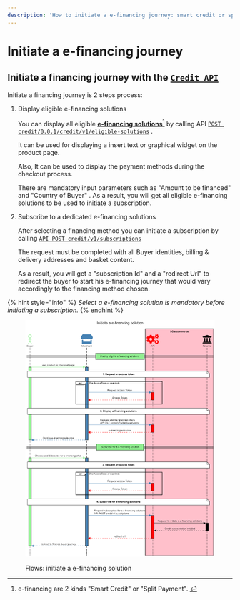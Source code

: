 ```yaml
---
description: 'How to initiate a e-financing journey: smart credit or split payment'
---
```


# Initiate a e-financing journey

## Initiate a financing journey with the [`Credit API`](../../api-reference/credit-api.md)&#x20;

Initiate a financing journey is 2 steps process:

1.  Display eligible e-financing solutions

    You can display all eligible [**e-financing solutions**](#user-content-fn-1)[^1] by calling API [`POST credit/0.0.1/credit/v1/eligible-solutions`](../../api-reference/credit-api.md#credit-v1-eligible-solutions) .&#x20;

    It can be used for displaying a insert text or graphical widget on the product page.

    Also, It can be used to display the  payment methods during the checkout process.

    There are mandatory input parameters such as "Amount to be financed" and "Country of Buyer" . As a result, you will get all eligible e-financing solutions to be used to initiate a subscription.
2.  Subscribe to a dedicated e-financing solutions

    After selecting a financing method you can initiate a subscription by calling [`API POST credit/v1/subscriptions`](../../api-reference/credit-api.md#credit-v1-subscriptions-1) &#x20;

    The request must be completed with all Buyer identities, billing & delivery addresses and basket content.&#x20;

    As a result, you will get a "subscription Id" and a "redirect Url" to redirect the buyer to start his e-financing journey that would vary accordingly to the financing method chosen.

{% hint style="info" %}
_Select a e-financing solution is mandatory before initiating a subscription._&#x20;
{% endhint %}

<figure><img src="../../.gitbook/assets/github - initiate e-financing solution.png" alt=""><figcaption><p>Flows: initiate a e-financing solution</p></figcaption></figure>

[^1]: e-financing are 2 kinds "Smart Credit" or "Split Payment". &#x20;

